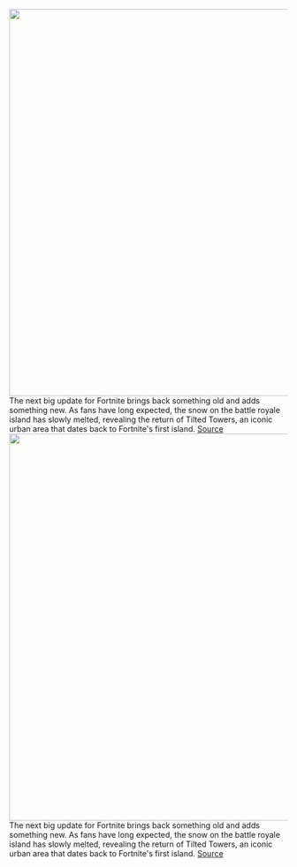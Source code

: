 <img src='https://cdn.vox-cdn.com/thumbor/qu6g5mEQnMeyad7Txr5IqdbEWQo=/0x0:1920x1080/1200x800/filters:focal(342x425:648x731)/cdn.vox-cdn.com/uploads/chorus_image/image/70402448/19BR_Klombos.0.jpg' width='700px' /><br/>
The next big update for Fortnite brings back something old and adds something new. As fans have long expected, the snow on the battle royale island has slowly melted, revealing the return of Tilted Towers, an iconic urban area that dates back to Fortnite's first island.
<a href='https://www.theverge.com/2022/1/18/22888226/fortnite-update-tilted-towers-monsters-kaws'> Source <a/><img src='https://cdn.vox-cdn.com/thumbor/qu6g5mEQnMeyad7Txr5IqdbEWQo=/0x0:1920x1080/1200x800/filters:focal(342x425:648x731)/cdn.vox-cdn.com/uploads/chorus_image/image/70402448/19BR_Klombos.0.jpg' width='700px' /><br/>
The next big update for Fortnite brings back something old and adds something new. As fans have long expected, the snow on the battle royale island has slowly melted, revealing the return of Tilted Towers, an iconic urban area that dates back to Fortnite's first island.
<a href='https://www.theverge.com/2022/1/18/22888226/fortnite-update-tilted-towers-monsters-kaws'> Source <a/>